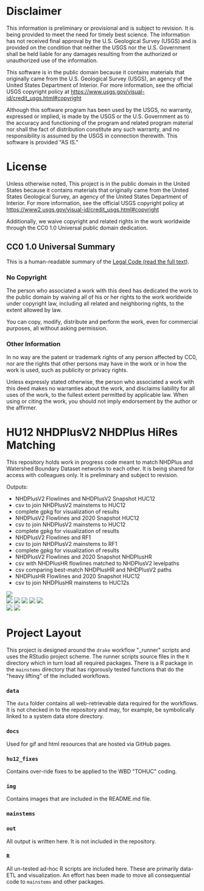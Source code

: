 # Disclaimer

This information is preliminary or provisional and is subject to revision. It is being provided to meet the need for timely best science. The information has not received final approval by the U.S. Geological Survey (USGS) and is provided on the condition that neither the USGS nor the U.S. Government shall be held liable for any damages resulting from the authorized or unauthorized use of the information.  

This software is in the public domain because it contains materials that originally came from the U.S. Geological Survey (USGS), an agency of the United States Department of Interior. For more information, see the official USGS copyright policy at https://www.usgs.gov/visual-id/credit_usgs.html#copyright  

Although this software program has been used by the USGS, no warranty, expressed or implied, is made by the USGS or the U.S. Government as to the accuracy and functioning of the program and related program material nor shall the fact of distribution constitute any such warranty, and no responsibility is assumed by the USGS in connection therewith.
This software is provided "AS IS."

# License

Unless otherwise noted, This project is in the public domain in the United
States because it contains materials that originally came from the United
States Geological Survey, an agency of the United States Department of
Interior. For more information, see the official USGS copyright policy at
https://www2.usgs.gov/visual-id/credit_usgs.html#copyright

Additionally, we waive copyright and related rights in the work
worldwide through the CC0 1.0 Universal public domain dedication.


CC0 1.0 Universal Summary
-------------------------

This is a human-readable summary of the
[Legal Code (read the full text)][1].


### No Copyright

The person who associated a work with this deed has dedicated the work to
the public domain by waiving all of his or her rights to the work worldwide
under copyright law, including all related and neighboring rights, to the
extent allowed by law.

You can copy, modify, distribute and perform the work, even for commercial
purposes, all without asking permission.


### Other Information

In no way are the patent or trademark rights of any person affected by CC0,
nor are the rights that other persons may have in the work or in how the
work is used, such as publicity or privacy rights.

Unless expressly stated otherwise, the person who associated a work with
this deed makes no warranties about the work, and disclaims liability for
all uses of the work, to the fullest extent permitted by applicable law.
When using or citing the work, you should not imply endorsement by the
author or the affirmer.

[1]: https://creativecommons.org/publicdomain/zero/1.0/legalcode

# HU12 NHDPlusV2 NHDPlus HiRes Matching

This repository holds work in progress code meant to match NHDPlus and Watershed Boundary Dataset networks to each other. It is being shared for access with colleagues only. It is preliminary and subject to revision.

Outputs:  
- NHDPlusV2 Flowlines and NHDPlusV2 Snapshot HUC12
 - csv to join NHDPlusV2 mainstems to HUC12
 - complete gpkg for visualization of results
- NHDPlusV2 Flowlines and 2020 Snapshot HUC12 
 - csv to join NHDPlusV2 mainstems to HUC12
 - complete gpkg for visualization of results
- NHDPlusV2 Flowlines and RF1
 - csv to join NHDPlusV2 mainstems to RF1
 - complete gpkg for visualization of results
- NHDPlusV2 Flowlines and 2020 Snapshot NHDPlusHR
 - csv with NHDPlusHR flowlines matched to NHDPlusV2 levelpaths
 - csv comparing best-match NHDPlusHR and NHDPlusV2 paths
- NHDPlusHR Flowlines and 2020 Snapshot HUC12
 - csv to join NHDPlusHR mainstems to HUC12s

![](img/1002.gif)  
![](img/fig1.png)
![](img/fig2.png)
![](img/fig3.png)
![](img/fig4.png)
![](img/fig5.png)  
![](img/example.gif)
![](img/animation.gif)

# Project Layout

This project is designed around the `drake` workflow "_runner" scripts and uses the RStudio project scheme. The runner scripts source files in the `R` directory which in turn load all required packages. There is a R package in the `mainstems` directory that has rigorously tested functions that do the "heavy lifting" of the included workflows.

### `data`

The `data` folder contains all web-retrievable data required for the workflows. It is not checked in to the repository and may, for example, be symbolically linked to a system data store directory.

### `docs`

Used for gif and html resources that are hosted via GitHub pages.

### `hu12_fixes`

Contains over-ride fixes to be applied to the WBD "TOHUC" coding.

### `img`

Contains images that are included in the README.md file.

### `mainstems`

### `out`

All output is written here. It is not included in the repository.

### `R`

All un-tested ad-hoc R scripts are included here. These are primarily data-ETL and visualization. An effort has been made to move all consequential code to `mainstems` and other packages.
